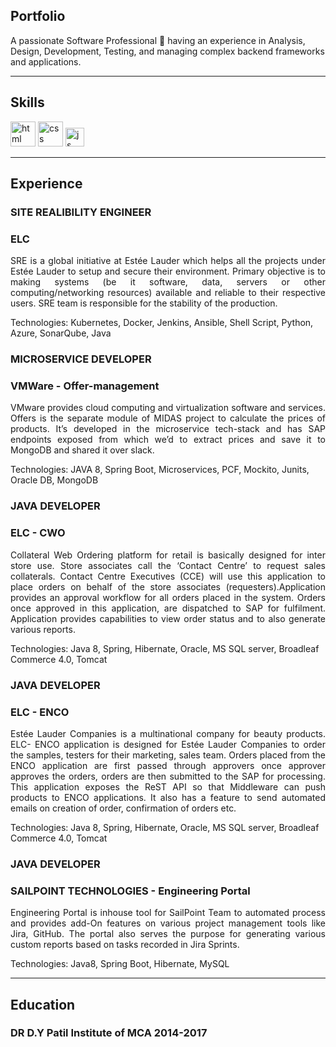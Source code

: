 ## Portfolio

A passionate Software Professional 🚀 having an experience in Analysis, Design, Development, Testing, and managing complex backend frameworks and applications.

---

## Skills

<p align='left'>
  <img src="https://img.icons8.com/color/344/kubernetes.png" alt="html" width="40" height="40"/>
  <img src='https://img.icons8.com/color/344/azure-1.png' alt="css" width="40" height="40"/>
  <img src='https://img.icons8.com/nolan/344/java-coffee-cup-logo.png' height='30' width='auto' alt="js"/>
</p>

---

## Experience

### **SITE REALIBILITY ENGINEER**
### ELC

<p align='justify'>
SRE is a global initiative at Estée Lauder which helps all the projects under Estée Lauder to setup and secure their environment. Primary objective is to making systems (be it software, data, servers or other computing/networking resources) available and reliable to their respective users. SRE team is responsible for the stability of the production.
</p>

Technologies: Kubernetes, Docker, Jenkins, Ansible, Shell Script, Python, Azure, SonarQube, Java

### **MICROSERVICE DEVELOPER**
### VMWare - Offer-management

<p align='justify'>
VMware provides cloud computing and virtualization software and services. Offers is the separate module of MIDAS project to calculate the prices of products. It’s developed in the microservice tech-stack and has SAP endpoints exposed from which we’d to extract prices and save it to MongoDB and shared it over slack.
</p>

Technologies: JAVA 8, Spring Boot, Microservices, PCF, Mockito, Junits, Oracle DB, MongoDB

### **JAVA DEVELOPER**
### ELC - CWO

<p align='justify'>
Collateral Web Ordering platform for retail is basically designed for inter store use. Store associates call
the ‘Contact Centre’ to request sales collaterals. Contact Centre Executives (CCE) will use this application
to place orders on behalf of the store associates (requesters).Application provides an approval workflow
for all orders placed in the system. Orders once approved in this application, are dispatched to SAP for
fulfilment. Application provides capabilities to view order status and to also generate various reports.
</p>

Technologies: Java 8, Spring, Hibernate, Oracle, MS SQL server, Broadleaf Commerce 4.0, Tomcat

### **JAVA DEVELOPER**
### ELC - ENCO

<p align='justify'>
Estée Lauder Companies is a multinational company for beauty products. ELC- ENCO application is
designed for Estée Lauder Companies to order the samples, testers for their marketing, sales team.
Orders placed from the ENCO application are first passed through approvers once approver approves
the orders, orders are then submitted to the SAP for processing. This application exposes the ReST API
so that Middleware can push products to ENCO applications. It also has a feature to send automated
emails on creation of order, confirmation of orders etc.
</p>

Technologies: Java 8, Spring, Hibernate, Oracle, MS SQL server, Broadleaf Commerce 4.0, Tomcat

### **JAVA DEVELOPER**
### SAILPOINT TECHNOLOGIES - Engineering Portal

<p align='justify'>
Engineering Portal is inhouse tool for SailPoint Team to automated process and provides add-On
features on various project management tools like Jira, GitHub. The portal also serves the purpose for
generating various custom reports based on tasks recorded in Jira Sprints.
</p>

Technologies: Java8, Spring Boot, Hibernate, MySQL

---

## Education

### **DR D.Y Patil Institute of MCA 2014-2017**
